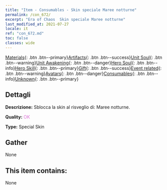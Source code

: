 ```yaml
---
title: "Item - Consumables - Skin speciale Maree notturne"
permalink: /con_672/
excerpt: "Era of Chaos  Skin speciale Maree notturne"
last_modified_at: 2021-07-27
locale: it
ref: "con_672.md"
toc: false
classes: wide
---
```

 [Materials](/ItemsIT/){: .btn .btn--primary}[Artifacts](/ItemsIT/Artifacts/){: .btn .btn--success}[Unit Soul](/ItemsIT/UnitSoul/){: .btn .btn--warning}[Unit Awakening](/ItemsIT/UnitAwakening/){: .btn .btn--danger}[Hero Soul](/ItemsIT/HeroSoul/){: .btn .btn--info}[Hero Skill](/ItemsIT/HeroSkill/){: .btn .btn--primary}[Gift](/ItemsIT/Gift/){: .btn .btn--success}[Event related](/ItemsIT/Events/){: .btn .btn--warning}[Avatars](/ItemsIT/Avatars/){: .btn .btn--danger}[Consumables](/ItemsIT/Consumables/){: .btn .btn--info}[Unknown](/ItemsIT/Unknown/){: .btn .btn--primary}

## Dettagli
 **Descrizione:** Sblocca la skin al risveglio di: Maree notturne.

 **Quality:** <span style="color: #DA70D6">OK</span>

 **Type:** Special Skin

## Gather

  None

## This item contains:

  None

